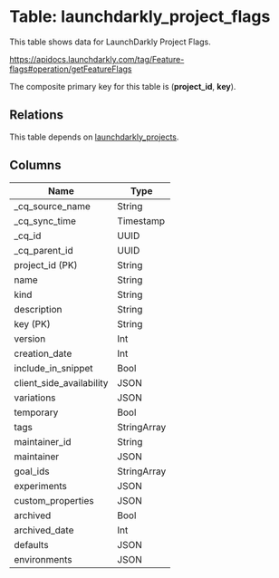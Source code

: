 # Table: launchdarkly_project_flags

This table shows data for LaunchDarkly Project Flags.

https://apidocs.launchdarkly.com/tag/Feature-flags#operation/getFeatureFlags

The composite primary key for this table is (**project_id**, **key**).

## Relations

This table depends on [launchdarkly_projects](launchdarkly_projects).

## Columns

| Name          | Type          |
| ------------- | ------------- |
|_cq_source_name|String|
|_cq_sync_time|Timestamp|
|_cq_id|UUID|
|_cq_parent_id|UUID|
|project_id (PK)|String|
|name|String|
|kind|String|
|description|String|
|key (PK)|String|
|version|Int|
|creation_date|Int|
|include_in_snippet|Bool|
|client_side_availability|JSON|
|variations|JSON|
|temporary|Bool|
|tags|StringArray|
|maintainer_id|String|
|maintainer|JSON|
|goal_ids|StringArray|
|experiments|JSON|
|custom_properties|JSON|
|archived|Bool|
|archived_date|Int|
|defaults|JSON|
|environments|JSON|
